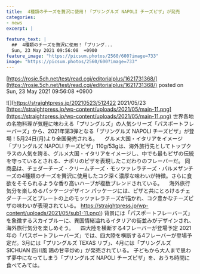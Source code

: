 ```yaml
---
title:  4種類のチーズを贅沢に使用！「プリングルズ NAPOLI チーズピザ」が発売  
categories:
- news
excerpt: |
  
feature_text: |
  ##  4種類のチーズを贅沢に使用！「プリング...
  Sun, 23 May 2021 09:56:08  +0900
feature_image: "https://picsum.photos/2560/600?image=733"
image: "https://picsum.photos/2560/600?image=733"
---
```


[https://rosie.5ch.net/test/read.cgi/editorialplus/1621731368/](https://rosie.5ch.net/test/read.cgi/editorialplus/1621731368/)
posted on Sun, 23 May 2021 09:56:08  +0900

<!--more-->

![](https://straightpress.jp/20210523/512422 2021/05/23 [https://straightpress.jp/wp-content/uploads/2021/05/main-11.png](https://straightpress.jp/wp-content/uploads/2021/05/main-11.png) 世界各地の名物料理が気軽に味わえる「プリングルズ」の人気シリーズ「パスポートフレーバーズ」から、2021年第3弾となる「プリングルズ NAPOLI チーズピザ」が登場！5月24日(月)より全国発売される。 　グルメ大国・イタリアをイメージ 「プリングルズ NAPOLI チーズピザ」110g/53gは、海外旅行先としてトップクラスの人気を誇る、グルメ大国・イタリアをイメージし、中でも最もピザの伝統を守っているとされる、ナポリのピザを表現したこだわりのフレーバーだ。 同商品は、チェダーチーズ・クリームチーズ・モッツァレラチーズ・パルメザンチーズの4種類のチーズを贅沢に使用したコク深く濃厚な味わいが特徴。さらに食欲をそそられるような香り高いハーブが複数ブレンドされている。 　海外旅行気分を楽しめるパッケージデザイン パッケージには、ピザと共にとろけるチェダーチーズとプレートの上のモッツァレラチーズが描かれ、コク豊かなチーズピザの味わいが表現されている。 [https://straightpress.jp/wp-content/uploads/2021/05/sub1-11.png)](https://straightpress.jp/wp-content/uploads/2021/05/sub1-11.png)) 背景には「パスポートフレーバーズ」を象徴するスカイブルーに、異国情緒溢れるイタリアの街並みがデザインされ、海外旅行気分を楽しめそう。 　四大陸を横断する4フレーバーが登場予定 2021年の「パスポートフレーバーズ」では、四大陸を横断する4フレーバーが登場予定だ。3月には「プリングルズ TEXAS リブ」、4月には「プリングルズ SICHUAN 四川風 鶏の甘辛炒め」が発売されている。 子どもから大人まで思わず夢中になってしまう「プリングルズ NAPOLI チーズピザ」を、おうち時間に食べてみては。
